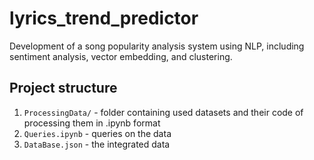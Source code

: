 # lyrics_trend_predictor
Development of a song popularity analysis system using NLP, including sentiment analysis, vector embedding, and clustering.

## Project structure
1. `ProcessingData/` - folder containing used datasets and their code of processing them in .ipynb format
2. `Queries.ipynb` - queries on the data
3. `DataBase.json` - the integrated data
